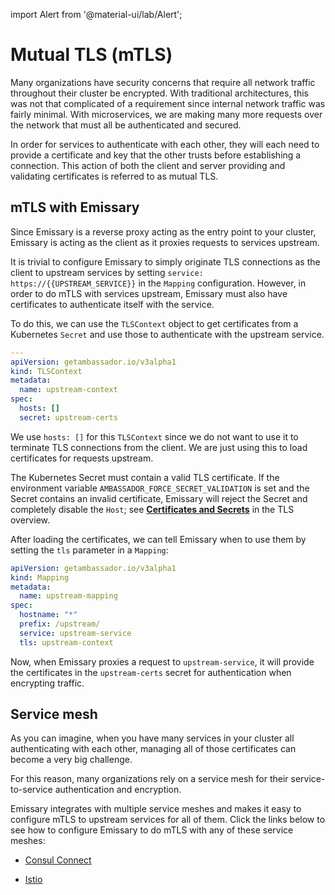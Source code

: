 import Alert from '@material-ui/lab/Alert';

# Mutual TLS (mTLS)

Many organizations have security concerns that require all network traffic
throughout their cluster be encrypted. With traditional architectures,
this was not that complicated of a requirement since internal network traffic
was fairly minimal. With microservices, we are making many more requests over
the network that must all be authenticated and secured.

In order for services to authenticate with each other, they will each need to
provide a certificate and key that the other trusts before establishing a
connection. This action of both the client and server providing and validating
certificates is referred to as mutual TLS.

## mTLS with Emissary

Since Emissary is a reverse proxy acting as the entry point to your cluster,
Emissary is acting as the client as it proxies requests to services upstream.

It is trivial to configure Emissary to simply originate TLS connections as
the client to upstream services by setting
`service: https://{{UPSTREAM_SERVICE}}` in the `Mapping` configuration.
However, in order to do mTLS with services upstream, Emissary must also
have certificates to authenticate itself with the service.

To do this, we can use the `TLSContext` object to get certificates from a
Kubernetes `Secret` and use those to authenticate with the upstream service.

```yaml
---
apiVersion: getambassador.io/v3alpha1
kind: TLSContext
metadata:
  name: upstream-context
spec:
  hosts: []
  secret: upstream-certs
```

We use `hosts: []` for this `TLSContext` since we do not want to use it to terminate
TLS connections from the client. We are just using this to load certificates for
requests upstream.

<Alert severity="warning">

  The Kubernetes Secret must contain a valid TLS certificate. If the environment
  variable `AMBASSADOR_FORCE_SECRET_VALIDATION` is set and the Secret contains an invalid
  certificate, Emissary will reject the Secret and completely disable the `Host`;
  see [**Certificates and Secrets**](../#certificates-and-secrets) in the TLS overview.

</Alert>

After loading the certificates, we can tell Emissary when to use them by
setting the `tls` parameter in a `Mapping`:

```yaml
apiVersion: getambassador.io/v3alpha1
kind: Mapping
metadata:
  name: upstream-mapping
spec:
  hostname: "*"
  prefix: /upstream/
  service: upstream-service
  tls: upstream-context
```

Now, when Emissary proxies a request to `upstream-service`, it will provide
the certificates in the `upstream-certs` secret for authentication when
encrypting traffic.

## Service mesh

As you can imagine, when you have many services in your cluster all
authenticating with each other, managing all of those certificates can become a
very big challenge.

For this reason, many organizations rely on a service mesh for their
service-to-service authentication and encryption.

Emissary integrates with multiple service meshes and makes it easy to
configure mTLS to upstream services for all of them. Click the links below to
see how to configure Emissary to do mTLS with any of these service meshes:

- [Consul Connect](../../../../howtos/consul/)

- [Istio](../../../../howtos/istio/)

